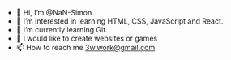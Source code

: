 - 👋 Hi, I’m @NaN-Simon
- 👀 I’m interested in learning HTML, CSS, JavaScript and React.
- 🌱 I’m currently learning Git.
- 💞️ I would like to create websites or games
- 📫 How to reach me 3w.work@gmail.com

<!---
NaN-Simon/NaN-Simon is a ✨ special ✨ repository because its `README.md` (this file) appears on your GitHub profile.
You can click the Preview link to take a look at your changes.
--->
